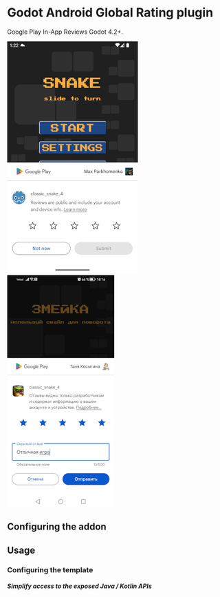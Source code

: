 # Godot Android Global Rating plugin
Google Play In-App Reviews Godot 4.2+.

![Example 1](/assets/rew_screen_01.png) ![Example 2](/assets/rew_screen_02.png)

## Configuring the addon

## Usage

### Configuring the template

##### Simplify access to the exposed Java / Kotlin APIs

